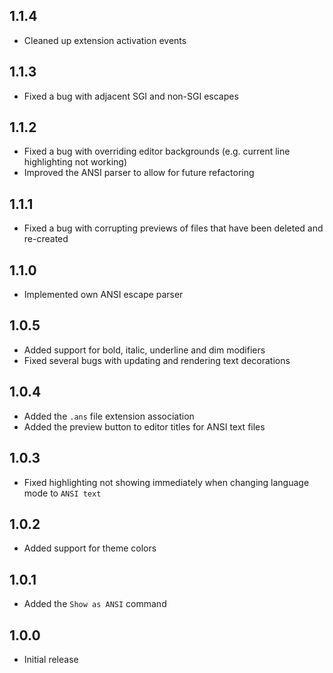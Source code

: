 ## 1.1.4

- Cleaned up extension activation events

## 1.1.3

- Fixed a bug with adjacent SGI and non-SGI escapes

## 1.1.2

- Fixed a bug with overriding editor backgrounds (e.g. current line highlighting not working)
- Improved the ANSI parser to allow for future refactoring

## 1.1.1

- Fixed a bug with corrupting previews of files that have been deleted and re-created

## 1.1.0

- Implemented own ANSI escape parser

## 1.0.5

- Added support for bold, italic, underline and dim modifiers
- Fixed several bugs with updating and rendering text decorations

## 1.0.4

- Added the `.ans` file extension association
- Added the preview button to editor titles for ANSI text files

## 1.0.3

- Fixed highlighting not showing immediately when changing language mode to `ANSI text`

## 1.0.2

- Added support for theme colors

## 1.0.1

- Added the `Show as ANSI` command

## 1.0.0

- Initial release
